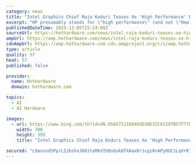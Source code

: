 ```yaml
---
category: news
title: "Intel Graphics Chief Raja Koduri Teases Xe 'High Performance' Discrete GPU"
excerpt: "HP presumably stands for \"high performance\" (and not \"Hewlett Packard\"). This is in line with Intel recently sharing some details about Ponte Vecchio, it's first base GPU architecture that takes aim at the high performance computing (HPC) and artificial intelligence (AI) markets. It’s all Xe HP - the team here in @intel Bangalore celebrated ..."
publishedDateTime: 2019-12-05T15:24:00Z
sourceUrl: https://hothardware.com/news/intel-raja-koduri-teases-xe-high-performance-discrete-gpu
ampUrl: https://amp.hothardware.com/news/intel-raja-koduri-teases-xe-high-performance-discrete-gpu
cdnAmpUrl: https://amp-hothardware-com.cdn.ampproject.org/c/s/amp.hothardware.com/news/intel-raja-koduri-teases-xe-high-performance-discrete-gpu
type: article
quality: 57
heat: 57
published: false

provider:
  name: HotHardware
  domain: hothardware.com

topics:
  - AI
  - AI Hardware

images:
  - url: https://www.bing.com/th?id=ON.058572216D465D30E32C61297B57F77F
    width: 700
    height: 395
    title: "Intel Graphics Chief Raja Koduri Teases Xe 'High Performance' Discrete GPU"

secured: "L9annxdSPp/LIzbskxJ681toMkVIhBsQukQfXAaxRr1cgz0+APy8UC1LqVrKT5z5V8dcKLaMvHxVJL2z5zK8Mk6FSCTgF1Z5Kh30lRJUfpBMhvBkpTpBDtKZaeN6+VTv2TnFd2D+ff20U9kc+fNX1K5kApu5zwT3f0oo4tS9hPQyy6jq7/QdBZh1wQc33a6fjb57r09S1WavXTzWbfyGIeieoRlfQ4j+EoRd656PcennmH9ck/QtW7GJzztSnIk9gmKDtEY5XLDi3GxLCEh0xg==;RQAC0ytDTi0fCPy0LJdqDw=="
---
```


